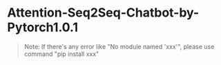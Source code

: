 Attention-Seq2Seq-Chatbot-by-Pytorch1.0.1
===
> Note: If there's any error like "No module named 'xxx'", please use command "pip install xxx"
